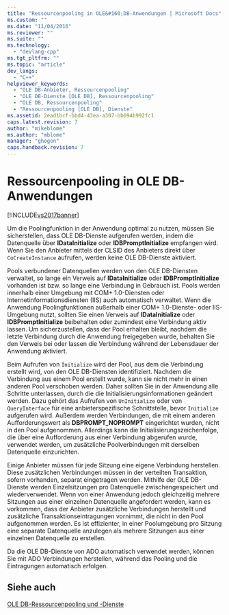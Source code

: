 ```yaml
---
title: "Ressourcenpooling in OLE&#160;DB-Anwendungen | Microsoft Docs"
ms.custom: ""
ms.date: "11/04/2016"
ms.reviewer: ""
ms.suite: ""
ms.technology: 
  - "devlang-cpp"
ms.tgt_pltfrm: ""
ms.topic: "article"
dev_langs: 
  - "C++"
helpviewer_keywords: 
  - "OLE DB-Anbieter, Ressourcenpooling"
  - "OLE DB-Dienste [OLE DB], Ressourcenpooling"
  - "OLE DB, Ressourcenpooling"
  - "Ressourcenpooling [OLE DB], Dienste"
ms.assetid: 2ead1bcf-bbd4-43ea-a307-bb694b992fc1
caps.latest.revision: 7
author: "mikeblome"
ms.author: "mblome"
manager: "ghogen"
caps.handback.revision: 7
---
```

# Ressourcenpooling in OLE&#160;DB-Anwendungen
[!INCLUDE[vs2017banner](../../assembler/inline/includes/vs2017banner.md)]

Um die Poolingfunktion in der Anwendung optimal zu nutzen, müssen Sie sicherstellen, dass OLE DB\-Dienste aufgerufen werden, indem die Datenquelle über **IDataInitialize** oder **IDBPromptInitialize** empfangen wird.  Wenn Sie den Anbieter mittels der CLSID des Anbieters direkt über `CoCreateInstance` aufrufen, werden keine OLE DB\-Dienste aktiviert.  
  
 Pools verbundener Datenquellen werden von den OLE DB\-Diensten verwaltet, so lange ein Verweis auf **IDataInitialize** oder **IDBPromptInitialize** vorhanden ist bzw. so lange eine Verbindung in Gebrauch ist.  Pools werden innerhalb einer Umgebung mit COM\+ 1.0\-Diensten oder Internetinformationsdiensten \(IIS\) auch automatisch verwaltet.  Wenn die Anwendung Poolingfunktionen außerhalb einer COM\+ 1.0\-Dienste\- oder IIS\-Umgebung nutzt, sollten Sie einen Verweis auf **IDataInitialize** oder **IDBPromptInitialize** beibehalten oder zumindest eine Verbindung aktiv lassen.  Um sicherzustellen, dass der Pool erhalten bleibt, nachdem die letzte Verbindung durch die Anwendung freigegeben wurde, behalten Sie den Verweis bei oder lassen die Verbindung während der Lebensdauer der Anwendung aktiviert.  
  
 Beim Aufrufen von `Initialize` wird der Pool, aus dem die Verbindung erstellt wird, von den OLE DB\-Diensten identifiziert.  Nachdem die Verbindung aus einem Pool erstellt wurde, kann sie nicht mehr in einen anderen Pool verschoben werden.  Daher sollten Sie in der Anwendung alle Schritte unterlassen, durch die die Initialisierungsinformationen geändert werden. Dazu gehört das Aufrufen von `UnInitialize` oder von `QueryInterface` für eine anbieterspezifische Schnittstelle, bevor `Initialize` aufgerufen wird.  Außerdem werden Verbindungen, die mit einem anderen Aufforderungswert als **DBPROMPT\_NOPROMPT** eingerichtet wurden, nicht in den Pool aufgenommen.  Allerdings kann die Initialisierungszeichenfolge, die über eine Aufforderung aus einer Verbindung abgerufen wurde, verwendet werden, um zusätzliche Poolverbindungen mit derselben Datenquelle einzurichten.  
  
 Einige Anbieter müssen für jede Sitzung eine eigene Verbindung herstellen.  Diese zusätzlichen Verbindungen müssen in der verteilten Transaktion, sofern vorhanden, separat eingetragen werden.  Mithilfe der OLE DB\-Dienste werden Einzelsitzungen pro Datenquelle zwischengespeichert und wiederverwendet. Wenn von einer Anwendung jedoch gleichzeitig mehrere Sitzungen aus einer einzelnen Datenquelle angefordert werden, kann es vorkommen, dass der Anbieter zusätzliche Verbindungen herstellt und zusätzliche Transaktionseintragungen vornimmt, die nicht in den Pool aufgenommen werden.  Es ist effizienter, in einer Poolumgebung pro Sitzung eine separate Datenquelle anzulegen als mehrere Sitzungen aus einer einzelnen Datenquelle zu erstellen.  
  
 Da die OLE DB\-Dienste von ADO automatisch verwendet werden, können Sie mit ADO Verbindungen herstellen, während das Pooling und die Eintragungen automatisch erfolgen.  
  
## Siehe auch  
 [OLE DB\-Ressourcenpooling und \-Dienste](../../data/oledb/ole-db-resource-pooling-and-services.md)